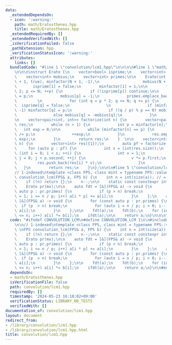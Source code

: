 ```yaml
---
data:
  _extendedDependsOn:
  - icon: ':warning:'
    path: math/Eratosthenes.hpp
    title: math/Eratosthenes.hpp
  _extendedRequiredBy: []
  _extendedVerifiedWith: []
  _isVerificationFailed: false
  _pathExtension: hpp
  _verificationStatusIcon: ':warning:'
  attributes:
    links: []
  bundledCode: "#line 1 \"convolution/lcm1.hpp\"\n\n\n\n#line 1 \"math/Eratosthenes.hpp\"\
    \n\n\n\nstruct Erato {\n    vector<bool> isprime;\n    vector<int> minfactor;\n\
    \    vector<int> mobius;\n    vector<int> primes;\n\n    Erato(int N) : isprime(N\
    \ + 1, true), minfactor(N + 1, -1),\n                   mobius(N + 1, 1) {\n \
    \       isprime[1] = false;\n        minfactor[1] = 1;\n\n        for (int p =\
    \ 2; p <= N; ++p) {\n            if (!isprime[p]) continue;\n\n            minfactor[p]\
    \ = p;\n            mobius[p] = -1;\n            primes.emplace_back(p);\n   \
    \         \n            for (int q = p * 2; q <= N; q += p) {\n              \
    \  isprime[q] = false;\n                \n                if (minfactor[q] ==\
    \ -1) minfactor[q] = p;\n                if ((q / p) % p == 0) mobius[q] = 0;\n\
    \                else mobius[q] = -mobius[q];\n            }\n        }\n    }\n\
    \n    vector<pair<int, int>> factorize(int n) {\n        vector<pair<int, int>>\
    \ res;\n        while (n > 1) {\n            int p = minfactor[n];\n         \
    \   int exp = 0;\n\n            while (minfactor[n] == p) {\n                n\
    \ /= p;\n                ++exp;\n            }\n            res.emplace_back(p,\
    \ exp);\n        }\n        return res;\n    }  \n\n    vector<int> divisors(int\
    \ n) {\n        vector<int> res({1});\n        auto pf = factorize(n);\n\n   \
    \     for (auto p : pf) {\n            int s = (int)res.size();\n            for\
    \ (int i = 0; i < s; ++i) {\n                int v = 1;\n                for (int\
    \ j = 0; j < p.second; ++j) {\n                    v *= p.first;\n           \
    \         res.push_back(res[i] * v);\n                }\n            }\n     \
    \   }\n        return res;\n    }\n};\n\n\n#line 5 \"convolution/lcm1.hpp\"\n\n\
    // 1-indexed\ntemplate <class FPS, class mint = typename FPS::value_type> \nFPS\
    \ convolution_lcm(FPS& a, FPS b) {\n    int n = int(size(a)); // = int(size(b))\n\
    \    if (!n) return {};\n    n--;\n\n    static const constexpr int mx = 1000000;\n\
    \    Erato pr(mx);\n\n    auto fdt = [&](FPS& a) -> void {\n        for (const\
    \ auto p : pr.primes) {\n            if (p > n) break;\n            for (int i\
    \ = 1; i <= n / p; i++) a[i * p] += a[i];\n        }\n    };\n    auto ifdt =\
    \ [&](FPS& a) -> void {\n        for (const auto p : pr.primes) {\n          \
    \  if (p  > n) break;\n            for (auto i = n / p; i > 0; i--) a[i * p] -=\
    \ a[i];\n        }\n    };\n\n    fdt(a);\n    fdt(b);\n    for (int i = 1; i\
    \ <= n; i++) a[i] *= b[i];\n    ifdt(a);\n\n    return a;\n}\n\n\n"
  code: "#ifndef CONVOLUTION_LCM\n#define CONVOLUTION_LCM 1\n\n#include \"../math/Eratosthenes.hpp\"\
    \n\n// 1-indexed\ntemplate <class FPS, class mint = typename FPS::value_type>\
    \ \nFPS convolution_lcm(FPS& a, FPS b) {\n    int n = int(size(a)); // = int(size(b))\n\
    \    if (!n) return {};\n    n--;\n\n    static const constexpr int mx = 1000000;\n\
    \    Erato pr(mx);\n\n    auto fdt = [&](FPS& a) -> void {\n        for (const\
    \ auto p : pr.primes) {\n            if (p > n) break;\n            for (int i\
    \ = 1; i <= n / p; i++) a[i * p] += a[i];\n        }\n    };\n    auto ifdt =\
    \ [&](FPS& a) -> void {\n        for (const auto p : pr.primes) {\n          \
    \  if (p  > n) break;\n            for (auto i = n / p; i > 0; i--) a[i * p] -=\
    \ a[i];\n        }\n    };\n\n    fdt(a);\n    fdt(b);\n    for (int i = 1; i\
    \ <= n; i++) a[i] *= b[i];\n    ifdt(a);\n\n    return a;\n}\n\n#endif // CONVOLUTION_LCM\n"
  dependsOn:
  - math/Eratosthenes.hpp
  isVerificationFile: false
  path: convolution/lcm1.hpp
  requiredBy: []
  timestamp: '2024-05-23 16:18:02+09:00'
  verificationStatus: LIBRARY_NO_TESTS
  verifiedWith: []
documentation_of: convolution/lcm1.hpp
layout: document
redirect_from:
- /library/convolution/lcm1.hpp
- /library/convolution/lcm1.hpp.html
title: convolution/lcm1.hpp
---
```


